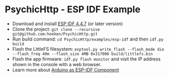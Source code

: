 # PsychicHttp - ESP IDF Example
*  Download and install [ESP IDF 4.4.7](https://github.com/espressif/esp-idf/releases/tag/v4.4.7) (or later version)
*  Clone the project: ```git clone --recursive git@github.com:hoeken/PsychicHttp.git```
*  Run build command: ```cd PsychicHttp/examples/esp-idf``` and then ```idf.py build```
*  Flash the LittleFS filesystem: ```esptool.py write_flash --flash_mode dio --flash_freq 40m --flash_size 4MB 0x317000 build/littlefs.bin```
*  Flash the app firmware: ```idf.py flash monitor``` and visit the IP address shown in the console with a web browser.
*  Learn more about [Arduino as ESP-IDF Component](https://docs.espressif.com/projects/arduino-esp32/en/latest/esp-idf_component.html)
